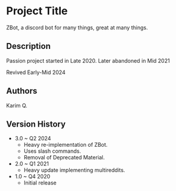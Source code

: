 # Project Title
ZBot, a discord bot for many things, great at many things.

## Description
Passion project started in Late 2020.
Later abandoned in Mid 2021

Revived Early-Mid 2024

## Authors 
Karim Q.

## Version History

* 3.0 ~ Q2 2024
    * Heavy re-implementation of ZBot.
    * Uses slash commands.
    * Removal of Deprecated Material.
* 2.0 ~ Q1 2021
    * Heavy update implementing multireddits.
* 1.0 ~ Q4 2020
    * Initial release

